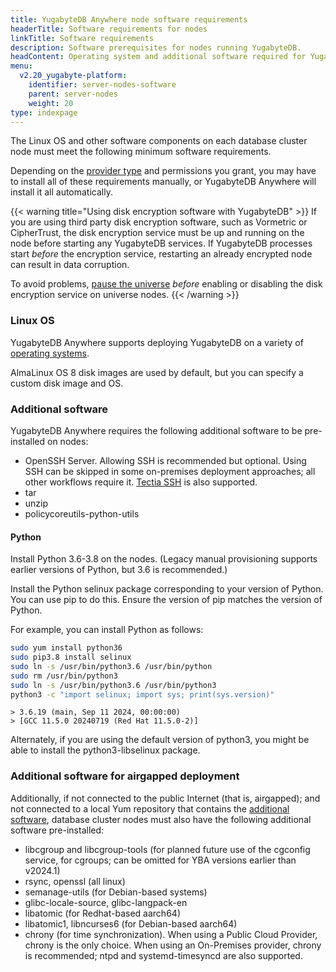 ```yaml
---
title: YugabyteDB Anywhere node software requirements
headerTitle: Software requirements for nodes
linkTitle: Software requirements
description: Software prerequisites for nodes running YugabyteDB.
headContent: Operating system and additional software required for YugabyteDB
menu:
  v2.20_yugabyte-platform:
    identifier: server-nodes-software
    parent: server-nodes
    weight: 20
type: indexpage
---
```


The Linux OS and other software components on each database cluster node must meet the following minimum software requirements.

Depending on the [provider type](../../yba-overview/#provider-configurations) and permissions you grant, you may have to install all of these requirements manually, or YugabyteDB Anywhere will install it all automatically.

{{< warning title="Using disk encryption software with YugabyteDB" >}}
If you are using third party disk encryption software, such as Vormetric or CipherTrust, the disk encryption service must be up and running on the node before starting any YugabyteDB services. If YugabyteDB processes start _before_ the encryption service, restarting an already encrypted node can result in data corruption.

To avoid problems, [pause the universe](../../manage-deployments/delete-universe/#pause-a-universe) _before_ enabling or disabling the disk encryption service on universe nodes.
{{< /warning >}}

### Linux OS

YugabyteDB Anywhere supports deploying YugabyteDB on a variety of [operating systems](../../../reference/configuration/operating-systems/).

AlmaLinux OS 8 disk images are used by default, but you can specify a custom disk image and OS.

### Additional software

YugabyteDB Anywhere requires the following additional software to be pre-installed on nodes:

- OpenSSH Server. Allowing SSH is recommended but optional. Using SSH can be skipped in some on-premises deployment approaches; all other workflows require it. [Tectia SSH](../../create-deployments/connect-to-universe/#enable-tectia-ssh) is also supported.
- tar
- unzip
- policycoreutils-python-utils

#### Python

Install Python 3.6-3.8 on the nodes. (Legacy manual provisioning supports earlier versions of Python, but 3.6 is recommended.)

Install the Python selinux package corresponding to your version of Python. You can use pip to do this. Ensure the version of pip matches the version of Python.

For example, you can install Python as follows:

```sh
sudo yum install python36
sudo pip3.8 install selinux
sudo ln -s /usr/bin/python3.6 /usr/bin/python
sudo rm /usr/bin/python3
sudo ln -s /usr/bin/python3.6 /usr/bin/python3
python3 -c "import selinux; import sys; print(sys.version)"
```

```output
> 3.6.19 (main, Sep 11 2024, 00:00:00)
> [GCC 11.5.0 20240719 (Red Hat 11.5.0-2)]
```

Alternately, if you are using the default version of python3, you might be able to install the python3-libselinux package.

### Additional software for airgapped deployment

Additionally, if not connected to the public Internet (that is, airgapped); and not connected to a local Yum repository that contains the [additional software](#additional-software), database cluster nodes must also have the following additional software pre-installed:

- libcgroup and libcgroup-tools (for planned future use of the cgconfig service, for cgroups; can be omitted for YBA versions earlier than v2024.1)
- rsync, openssl (all linux)
- semanage-utils (for Debian-based systems)
- glibc-locale-source, glibc-langpack-en
- libatomic (for Redhat-based aarch64)
- libatomic1, libncurses6 (for Debian-based aarch64)
- chrony (for time synchronization). When using a Public Cloud Provider, chrony is the only choice. When using an On-Premises provider, chrony is recommended; ntpd and systemd-timesyncd are also supported.
